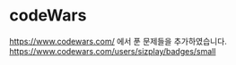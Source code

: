 # codeWars

https://www.codewars.com/ 에서 푼 문제들을 추가하였습니다.
https://www.codewars.com/users/sizplay/badges/small

